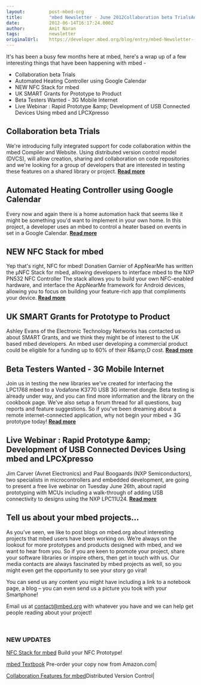 ```yaml
---
layout:         post-mbed-org
title:          "mbed Newsletter - June 2012Collaboration beta TrialsAutomated Heating Controller using Google CalendarNEW NFC Stack for mbedUK SMART Grants for Prototype to ProductBeta Testers Wanted - 3G Mobile InternetLive Webinar : Rapid Prototype &amp; Development of USB Connected Devices Using mbed and LPCXpressoTell us about your mbed projects..."
date:           2012-06-14T16:17:24.000Z
author:         Amit Naran
tags:           newsletter
originalUrl:    https://developer.mbed.org/blog/entry/mbed-Newsletter---June-2012/
---
```


<p>
  It's has been a busy few months here at mbed, here's a wrap up of
  a few interesting things that have been happening with mbed -
</p>
<ul>
  <li>Collaboration beta Trials
  </li>
  <li>Automated Heating Controller using Google Calendar
  </li>
  <li>NEW NFC Stack for mbed
  </li>
  <li>UK SMART Grants for Prototype to Product
  </li>
  <li>Beta Testers Wanted - 3G Mobile Internet
  </li>
  <li>Live Webinar : Rapid Prototype &amp;amp; Development of USB
  Connected Devices Using mbed and LPCXpresso
  </li>
</ul>
<h2>
  Collaboration beta Trials
</h2>
<p>
  We're introducing fully integrated support for code collaboration
  within the mbed Compiler and Website. Using distributed version
  control model (DVCS), will allow creation, sharing and
  collaboration on code repositories and we're looking for a group
  of developers that are interested in testing these features on a
  shared library or project. <a href=
  "http://mbed.org/blog/entry/Collaboration-beta-trials-starting-now/?utm_source=june_newsletter&amp;amp;utm_medium=email&amp;amp;utm_campaign=collaboration">
  <strong>Read more</strong></a>
</p>
<h2>
  Automated Heating Controller using Google Calendar
</h2>
<p>
  Every now and again there is a home automation hack that seems
  like it might be something you'd want to implement in your own
  home. In this project, a developer uses an mbed to control a
  heater based on events in set in a Google Calendar. <a href=
  "http://mbed.org/blog/entry/Automated-Heating-Controller-using-Googl/?utm_source=june_newsletter&amp;amp;utm_medium=email&amp;amp;utm_campaign=google_calendar">
  <strong>Read more</strong></a>
</p>
<h2>
  NEW NFC Stack for mbed
</h2>
<p>
  Yep that's right, NFC for mbed! Donatien Garnier of AppNearMe has
  written the µNFC Stack for mbed, allowing developers to interface
  mbed to the NXP PN532 NFC Controller The stack allows you to
  build your own NFC-enabled hardware, and interface the AppNearMe
  framework for Android devices, allowing you to focus on building
  your feature-rich app that compliments your device. <a href=
  "http://mbed.org/blog/entry/NEW-NFC-Stack-for-mbed/?utm_source=june_newsletter&amp;amp;utm_medium=email&amp;amp;utm_campaign=nfc">
  <strong>Read more</strong></a>
</p>
<h2>
  UK SMART Grants for Prototype to Product
</h2>
<p>
  Ashley Evans of the Electronic Technology Networks has contacted
  us about SMART Grants, and we think they might be of interest to
  the UK based mbed developers. An mbed user developing a
  commercial product could be eligible for a funding up to 60% of
  their R&amp;amp;D cost. <a href=
  "http://mbed.org/blog/entry/UK-SMART-grants-for-prototype-to-product/?utm_source=june_newsletter&amp;amp;utm_medium=email&amp;amp;utm_campaign=smart_grant">
  <strong>Read more</strong></a>
</p>
<h2>
  Beta Testers Wanted - 3G Mobile Internet
</h2>
<p>
  Join us in testing the new libraries we've created for
  interfacing the LPC1768 mbed to a Vodafone K3770 USB 3G internet
  dongle. Beta testing is already under way, and you can find more
  information and the library on the cookbook page. We've also
  setup a forum thread for all questions, bug reports and feature
  suggestions. So if you've been dreaming about a remote
  internet-connected application, why not begin your mbed + 3G
  prototype today! <a href=
  "http://mbed.org/cookbook/Vodafone-K3770?utm_source=june_newsletter&amp;amp;utm_medium=email&amp;amp;utm_campaign=3g_mobile">
  <strong>Read more</strong></a>
</p>
<h2>
  Live Webinar : Rapid Prototype &amp;amp; Development of USB
  Connected Devices Using mbed and LPCXpresso
</h2>
<p>
  Jim Carver (Avnet Electronics) and Paul Boogaards (NXP
  Semiconductors), two specialists in microcontrollers and embedded
  development, are going to present a free live webinar on Tuesday
  June 26th, about rapid prototyping with MCUs including a
  walk-through of adding USB connectivity to designs using the NXP
  LPC11U24. <a href=
  "http://mbed.org/blog/entry/Live-Webinar--Rapid-Prototype--Developme/?utm_source=june_newsletter&amp;amp;utm_medium=email&amp;amp;utm_campaign=webinar">
  <strong>Read more</strong></a>
</p>
<h2>
  Tell us about your mbed projects...
</h2>
<p>
  As you’ve seen, we like to post blogs on mbed.org about
  interesting projects that mbed users have been working on. We’re
  always on the lookout for more prototypes and products designed
  with mbed, and we want to hear from you. So if you are keen to
  promote your project, share your software libraries or inspire
  others, then get in touch with us. Our media contacts are always
  fascinated by mbed projects as well, so you might even get the
  opportunity to see your story go viral!
</p>
<p>
  You can send us any content you might have including a link to a
  notebook page, a blog – you can even send us a picture you took
  with your Smartphone!
</p>
<p>
  Email us at <a href=
  "mailto:contact@mbed.org">contact@mbed.org</a> with whatever you
  have and we can help get people reading about your project!
</p>
<p>
  <br>
</p>
<h3>
  NEW UPDATES
</h3>
<p>
  <a href=
  "http://mbed.org/blog/entry/NEW-NFC-Stack-for-mbed/?utm_source=june_newsletter&amp;amp;utm_medium=email&amp;amp;utm_campaign=nfc">
  NFC Stack for mbed</a> Build your NFC Prototype!
</p>
<p>
  <a href=
  "http://www.amazon.com/Fast-Effective-Embedded-Systems-Design/dp/0080977685/ref=sr_1_1?s=books&amp;amp;ie=UTF8&amp;amp;qid=1337858151&amp;amp;sr=1-1"
  rel="nofollow">mbed Textbook</a> Pre-order your copy now from
  Amazon.com|
</p>
<p>
  <a href=
  "http://mbed.org/blog/entry/Collaboration-beta-trials-starting-now/?utm_source=june_newsletter&amp;amp;utm_medium=email&amp;amp;utm_campaign=collaboration">
  Collaboration Features for mbed</a>Distributed Version Control|
</p>


